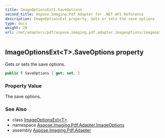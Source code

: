 ```yaml
---
title: ImageOptionsExt1.SaveOptions
second_title: Aspose.Imaging.Pdf Adapter for .NET API Reference
description: ImageOptionsExt property. Gets or sets the save options
type: docs
weight: 20
url: /net/adapters/pdf/aspose.imaging.pdf.adapter.imageoptions/imageoptionsext-1/saveoptions/
---
```

## ImageOptionsExt&lt;T&gt;.SaveOptions property

Gets or sets the save options.

```csharp
public T SaveOptions { get; set; }
```

### Property Value

The save options.

### See Also

* class [ImageOptionsExt&lt;T&gt;](../)
* namespace [Aspose.Imaging.Pdf.Adapter.ImageOptions](../../../aspose.imaging.pdf.adapter.imageoptions/)
* assembly [Aspose.Imaging.Pdf.Adapter](../../../)



